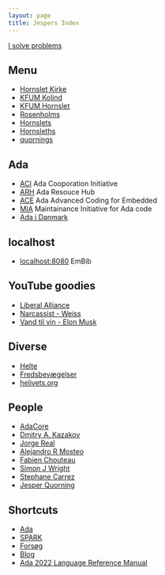 ```yaml
---
layout: page
title: Jespers Index
---
```

[I solve problems](https://youtu.be/UeoMuK536C8)

Menu
----
- [Hornslet Kirke](/hornslet-kirke/)
- [KFUM Kolind](/kirke/kfum/kolind/)
- [KFUM Hornslet](/hornslet-kirke/fællesskab-og-fællessang/index)
- [Rosenholms](https://rosenholms.github.io)
- [Hornslets](https://hornslets.github.io)
- [Hornsleths](https://hornsleths.github.io)
- [quornings](quornings)

Ada
----
- [ACI](https://the-aci.github.io/) Ada Cooporation Initiative
- [ARH](https://the-ARH.github.io/) Ada Resouce Hub
- [ACE](https://ada-ace.github.io/) Ada Advanced Coding for Embedded
- [MIA](https://the-MIA.github.io/) Maintainance Initiative for Ada code
- [Ada i Danmark](/Ada-DK/)

localhost
----
- [localhost:8080](http://localhost:8080) EmBib

YouTube goodies
----
- [Liberal Alliance](https://fb.watch/hZGa_1uBLP/)
- [Narcassist - Weiss](https://fb.watch/i4lcLQGDti/)
- [Vand til vin - Elon Musk](https://fb.watch/i4nm-lPN19/)

Diverse
----
- [Helte](/helte/)
- [Fredsbevægelser](/fred/)
- [helivets.org](/helivets.org/)

People
----
- [AdaCore](https://github.com/AdaCore)
- [Dmitry A. Kazakov](http://www.dmitry-kazakov.de)
- [Jorge Real](https://github.com/jorge-real)
- [Alejandro R Mosteo](https://github.com/mosteo)
- [Fabien Chouteau](https://github.com/Fabien-Chouteau)
- [Simon J Wright](https://github.com/simonjwright)
- [Stephane Carrez](https://gitlab.com/stcarrez)
- [Jesper Quorning](https://github.com/jquorning)

Shortcuts
----
- [Ada](/ada/)
- [SPARK](/spark/)
- [Forsøg](/forsøg/)
- [Blog](/blogs/)
- [Ada 2022 Language Reference Manual](http://www.ada-auth.org/standards/ada22.html)

